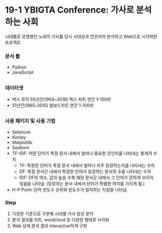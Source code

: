# 19-1 YBIGTA Conference: 가사로 분석하는 사회

시대별로 유행했던 노래의 가사를 당시 시대상과 연관지어 분석하고 Web으로 시각화한 프로젝트

### 분석 툴
* Python
* JavaScript
##

### 데이터셋
* 벅스 뮤직 55년간(1964~2018) 벅스 차트 연간 1-100위
* 51년간(1965-2015) 빌보드차트 연간 1-100위
##

### 사용 패키지 및 사용 기법
* Selenium
* Konlpy
* Matplotlib
* Seaborn
* TF-IDF: 어떤 단어가 특정 문서 내에서 얼마나 중요한 것인지를 나타내는 통계적 수치 
	* TF: 특정한 단어가 특정 문서 내에서 얼마나 자주 등장하는지를 나타내는 수치
	* DF: 특정 문서군 내에서 특정한 단어가 등장하는 문서의 수를 나타내는 수치
	* IDF: DF의 역수, 값이 높을 수록 해당 문서군 내에서 그 단어가 흔하게 쓰이지 않음을 나타냄. (등장하는 문서 내에서 단어가 특별한 의미를 가지게 됨.)
* H-P Point: 단어 빈도수 순위와 빈도수가 일치하는 지점을 나타냄.  


### Step

1. 다양한 기준으로 구분해 시대별 가사 양상 분석
2. 분석 결과를 차트, wordcloud 등 다양한 형태로 시각화
3. Web 상에 분석 결과 interactive하게 구현